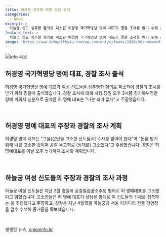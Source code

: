 ```yaml
---
title: 허경영 성추행 의혹 경찰 출석
categories:
  - News
excerpt: >
  하늘궁 신도 성추행 혐의로 피소된 허경영 국가혁명당 명예 대표가 경찰 조사를 받기 위해 출석했다. 허 명예대표는 나는 죄가 없다며 고소를 한 신도들을 비난했다. 경찰은 이에 대한 조사를 진행 중이며, 허 명예대표는 여성 신도들의 추행 주장을 부인 중이다. 고소된 사건으로 논란이 된 하늘궁은 이미 지난 4월에 수색을 받았으며, 이에 대한 조사가 계속되고 있다.
feature_text: >
  하늘궁 신도 성추행 혐의로 피소된 허경영 국가혁명당 명예 대표가 경찰 조사를 받기 위해 출석했다. 허 명예대표는 나는 죄가 없다며 고소를 한 신도들을 비난했다. 경찰은 이에 대한 조사를 진행 중이며, 허 명예대표는 여성 신도들의 추행 주장을 부인 중이다. 고소된 사건으로 논란이 된 하늘궁은 이미 지난 4월에 수색을 받았으며, 이에 대한 조사가 계속되고 있다.
image: 'https://www.behealthy4u.com/wp-content/uploads/2024/06/unnamed-file.png'
---
```


<p><img src="https://www.behealthy4u.com/wp-content/uploads/2024/06/unnamed-file.png" alt="info 속보" /></p>

<h2 data-ke-size="size26">허경영 국가혁명당 명예 대표, 경찰 조사 출석</h2>

<p data-ke-size="size16">허경영 국가혁명당 명예 대표가 여성 신도들을 성추행한 혐의로 피소되어 경찰의 조사를 받기 위해 경찰에 출석했습니다. 경찰 조사에 대해 시행 당일 오후 3시쯤 경기북부경찰청에 피의자 신분으로 출석한 허 명예 대표는 "나는 죄가 없다"고 주장했습니다. </p>

<p data-ke-size="size16">&nbsp;</p>

<h2 data-ke-size="size26">허경영 명예 대표의 주장과 경찰의 조사 계획</h2>

<p data-ke-size="size16">허경영 명예 대표는 "그들(본인을 고소한 신도들)이 수사를 받아야 한다"며 "돈을 받기 위해 나를 고소한 것이며 공갈 무고죄로 (상대를) 고소했다"고 주장했습니다. 경찰은 허 명예대표를 이날 오후 늦게까지 조사할 계획입니다. </p>

<p data-ke-size="size16">&nbsp;</p>

<h2 data-ke-size="size26">하늘궁 여성 신도들의 주장과 경찰의 조사 과정</h2>

<p data-ke-size="size16">하늘궁 여성 신도들은 지난 2월 경찰에 공중밀집장소추행 혐의로 허 명예대표를 고소했다고 밝혔습니다. 고소인들은 허 명예 대표가 상담을 핑계로 여 신도들의 신체를 접촉하는 등 추행했다고 주장하고, 경찰은 지난 4월15일 하늘궁과 서울 피카디리 건물 강연장을 압수 수색해 증거품을 확보했습니다.</p>

<p data-ke-size="size16">&nbsp;</p>
생생한 뉴스, <a href="https://onioninfo.kr" rel="dofollow">onioninfo.kr</a>


